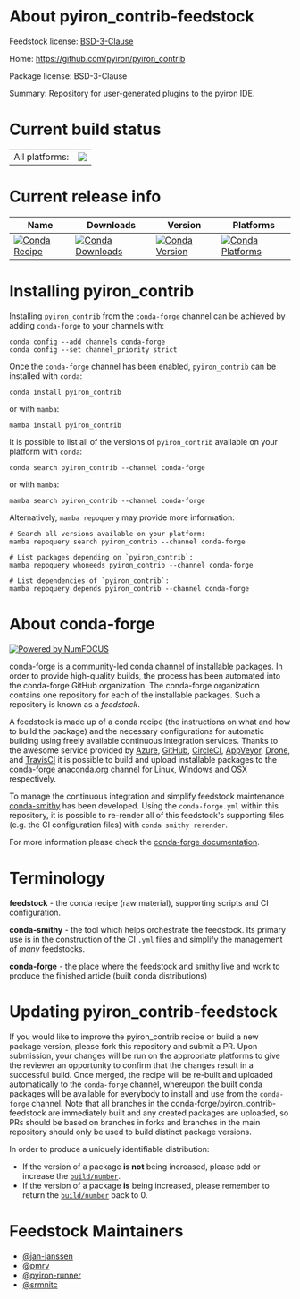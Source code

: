 About pyiron_contrib-feedstock
==============================

Feedstock license: [BSD-3-Clause](https://github.com/conda-forge/pyiron_contrib-feedstock/blob/main/LICENSE.txt)

Home: https://github.com/pyiron/pyiron_contrib

Package license: BSD-3-Clause

Summary: Repository for user-generated plugins to the pyiron IDE.

Current build status
====================


<table><tr><td>All platforms:</td>
    <td>
      <a href="https://dev.azure.com/conda-forge/feedstock-builds/_build/latest?definitionId=10901&branchName=main">
        <img src="https://dev.azure.com/conda-forge/feedstock-builds/_apis/build/status/pyiron_contrib-feedstock?branchName=main">
      </a>
    </td>
  </tr>
</table>

Current release info
====================

| Name | Downloads | Version | Platforms |
| --- | --- | --- | --- |
| [![Conda Recipe](https://img.shields.io/badge/recipe-pyiron_contrib-green.svg)](https://anaconda.org/conda-forge/pyiron_contrib) | [![Conda Downloads](https://img.shields.io/conda/dn/conda-forge/pyiron_contrib.svg)](https://anaconda.org/conda-forge/pyiron_contrib) | [![Conda Version](https://img.shields.io/conda/vn/conda-forge/pyiron_contrib.svg)](https://anaconda.org/conda-forge/pyiron_contrib) | [![Conda Platforms](https://img.shields.io/conda/pn/conda-forge/pyiron_contrib.svg)](https://anaconda.org/conda-forge/pyiron_contrib) |

Installing pyiron_contrib
=========================

Installing `pyiron_contrib` from the `conda-forge` channel can be achieved by adding `conda-forge` to your channels with:

```
conda config --add channels conda-forge
conda config --set channel_priority strict
```

Once the `conda-forge` channel has been enabled, `pyiron_contrib` can be installed with `conda`:

```
conda install pyiron_contrib
```

or with `mamba`:

```
mamba install pyiron_contrib
```

It is possible to list all of the versions of `pyiron_contrib` available on your platform with `conda`:

```
conda search pyiron_contrib --channel conda-forge
```

or with `mamba`:

```
mamba search pyiron_contrib --channel conda-forge
```

Alternatively, `mamba repoquery` may provide more information:

```
# Search all versions available on your platform:
mamba repoquery search pyiron_contrib --channel conda-forge

# List packages depending on `pyiron_contrib`:
mamba repoquery whoneeds pyiron_contrib --channel conda-forge

# List dependencies of `pyiron_contrib`:
mamba repoquery depends pyiron_contrib --channel conda-forge
```


About conda-forge
=================

[![Powered by
NumFOCUS](https://img.shields.io/badge/powered%20by-NumFOCUS-orange.svg?style=flat&colorA=E1523D&colorB=007D8A)](https://numfocus.org)

conda-forge is a community-led conda channel of installable packages.
In order to provide high-quality builds, the process has been automated into the
conda-forge GitHub organization. The conda-forge organization contains one repository
for each of the installable packages. Such a repository is known as a *feedstock*.

A feedstock is made up of a conda recipe (the instructions on what and how to build
the package) and the necessary configurations for automatic building using freely
available continuous integration services. Thanks to the awesome service provided by
[Azure](https://azure.microsoft.com/en-us/services/devops/), [GitHub](https://github.com/),
[CircleCI](https://circleci.com/), [AppVeyor](https://www.appveyor.com/),
[Drone](https://cloud.drone.io/welcome), and [TravisCI](https://travis-ci.com/)
it is possible to build and upload installable packages to the
[conda-forge](https://anaconda.org/conda-forge) [anaconda.org](https://anaconda.org/)
channel for Linux, Windows and OSX respectively.

To manage the continuous integration and simplify feedstock maintenance
[conda-smithy](https://github.com/conda-forge/conda-smithy) has been developed.
Using the ``conda-forge.yml`` within this repository, it is possible to re-render all of
this feedstock's supporting files (e.g. the CI configuration files) with ``conda smithy rerender``.

For more information please check the [conda-forge documentation](https://conda-forge.org/docs/).

Terminology
===========

**feedstock** - the conda recipe (raw material), supporting scripts and CI configuration.

**conda-smithy** - the tool which helps orchestrate the feedstock.
                   Its primary use is in the construction of the CI ``.yml`` files
                   and simplify the management of *many* feedstocks.

**conda-forge** - the place where the feedstock and smithy live and work to
                  produce the finished article (built conda distributions)


Updating pyiron_contrib-feedstock
=================================

If you would like to improve the pyiron_contrib recipe or build a new
package version, please fork this repository and submit a PR. Upon submission,
your changes will be run on the appropriate platforms to give the reviewer an
opportunity to confirm that the changes result in a successful build. Once
merged, the recipe will be re-built and uploaded automatically to the
`conda-forge` channel, whereupon the built conda packages will be available for
everybody to install and use from the `conda-forge` channel.
Note that all branches in the conda-forge/pyiron_contrib-feedstock are
immediately built and any created packages are uploaded, so PRs should be based
on branches in forks and branches in the main repository should only be used to
build distinct package versions.

In order to produce a uniquely identifiable distribution:
 * If the version of a package **is not** being increased, please add or increase
   the [``build/number``](https://docs.conda.io/projects/conda-build/en/latest/resources/define-metadata.html#build-number-and-string).
 * If the version of a package **is** being increased, please remember to return
   the [``build/number``](https://docs.conda.io/projects/conda-build/en/latest/resources/define-metadata.html#build-number-and-string)
   back to 0.

Feedstock Maintainers
=====================

* [@jan-janssen](https://github.com/jan-janssen/)
* [@pmrv](https://github.com/pmrv/)
* [@pyiron-runner](https://github.com/pyiron-runner/)
* [@srmnitc](https://github.com/srmnitc/)

